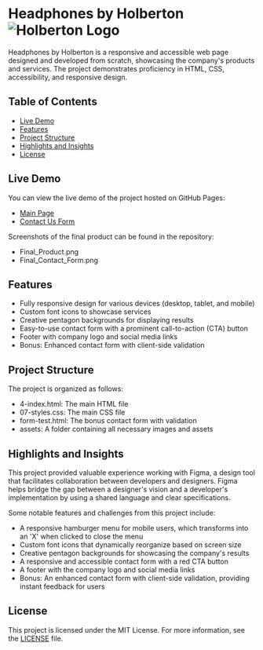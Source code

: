 # Headphones by Holberton ![Holberton Logo](https://intranet.hbtn.io/assets/holberton-logo-full-default-9c9d1742abc6ffb045e9b4af78ba85770bf39126bcf2c43af9d6a53ee4aabd3d.png)
Headphones by Holberton is a responsive and accessible web page designed and developed from scratch, showcasing the company's products and services. The project demonstrates proficiency in HTML, CSS, accessibility, and responsive design.

## Table of Contents

- [Live Demo](#live-demo)
- [Features](#features)
- [Project Structure](#project-structure)
- [Highlights and Insights](#highlights-and-insights)
- [License](#license)

## Live Demo

You can view the live demo of the project hosted on GitHub Pages:
- [Main Page](https://zacwoll.github.io/holberton-headphones/)
- [Contact Us Form](https://zacwoll.github.io/holberton-headphones/form-test.html)

Screenshots of the final product can be found in the repository:
- Final_Product.png
- Final_Contact_Form.png

## Features

- Fully responsive design for various devices (desktop, tablet, and mobile)
- Custom font icons to showcase services
- Creative pentagon backgrounds for displaying results
- Easy-to-use contact form with a prominent call-to-action (CTA) button
- Footer with company logo and social media links
- Bonus: Enhanced contact form with client-side validation

## Project Structure

The project is organized as follows:

- 4-index.html: The main HTML file
- 07-styles.css: The main CSS file
- form-test.html: The bonus contact form with validation
- assets: A folder containing all necessary images and assets

## Highlights and Insights

This project provided valuable experience working with Figma, a design tool that facilitates collaboration between developers and designers. Figma helps bridge the gap between a designer's vision and a developer's implementation by using a shared language and clear specifications.

Some notable features and challenges from this project include:

- A responsive hamburger menu for mobile users, which transforms into an 'X' when clicked to close the menu
- Custom font icons that dynamically reorganize based on screen size
- Creative pentagon backgrounds for showcasing the company's results
- A responsive and accessible contact form with a red CTA button
- A footer with the company logo and social media links
- Bonus: An enhanced contact form with client-side validation, providing instant feedback for users

## License

This project is licensed under the MIT License. For more information, see the [LICENSE](LICENSE) file.
